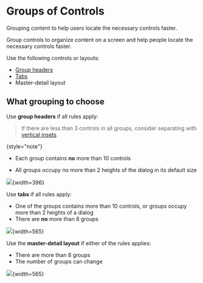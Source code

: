 <!-- Copyright 2000-2024 JetBrains s.r.o. and contributors. Use of this source code is governed by the Apache 2.0 license. -->

# Groups of Controls

<link-summary>Grouping content to help users locate the necessary controls faster.</link-summary>

Group controls to organize content on a screen and help people locate the necessary controls faster.

Use the following controls or layouts:
* [Group headers](group_header.md)
* [Tabs](tabs.md)
* Master-detail layout


## What grouping to choose

Use **group headers** if all rules apply:

> If there are less than 3 controls in all groups, consider separating with [vertical insets](group_header.md#how-to-use).
>
{style="note"}

* Each group contains **no** more than 10 controls

* All groups occupy no more than 2 heights of the dialog in its default size

![](6_01_group_headers.png){width=396}

Use **tabs** if all rules apply:
* One of the groups contains more than 10 controls, or groups occupy more than 2 heights of a dialog
* There are **no** more than 8 groups

![](01_use_tabs.png){width=565}

Use the **master-detail layout** if either of the rules applies:
* There are more than 8 groups
* The number of groups can change

![](02_use_master_detail.png){width=565}

